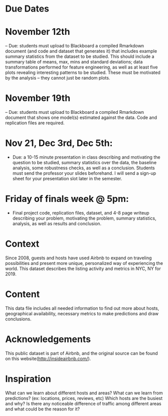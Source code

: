 # Due Dates
# November 12th 

– Due: students must upload to Blackboard a compiled Rmarkdown document (and
code and dataset that generates it) that includes example summary statistics from the dataset to be
studied. This should include a summary table of means, max, mins and standard deviations; data
transformations performed for feature engineering, as well as at least five plots revealing interesting
patterns to be studied. These must be motivated by the analysis – they cannot just be random plots.

# November 19th 

– Due: students must upload to Blackboard a compiled Rmarkdown document that
shows one model(s) estimated against the data. Code and replication files are required.

# Nov 21, Dec 3rd, Dec 5th: 

- Due: a 10-15 minute presentation in class describing and motivating the
question to be studied, summary statistics over the data, the baseline analysis, some robustness checks,
as well as a conclusion. Students must send the professor your slides beforehand. I will send a sign-up
sheet for your presentation slot later in the semester.

# Friday of finals week @ 5pm: 

- Final project code, replication files, dataset, and 4-8 page writeup
describing your problem, motivating the problem, summary statistics, analysis, as well as results and
conclusion. 

# Context
Since 2008, guests and hosts have used Airbnb to expand on traveling possibilities and present more unique, personalized way of experiencing the world. This dataset describes the listing activity and metrics in NYC, NY for 2019.

# Content
This data file includes all needed information to find out more about hosts, geographical availability, necessary metrics to make predictions and draw conclusions.

# Acknowledgements
This public dataset is part of Airbnb, and the original source can be found on this website(http://insideairbnb.com/).

# Inspiration
What can we learn about different hosts and areas?
What can we learn from predictions? (ex: locations, prices, reviews, etc)
Which hosts are the busiest and why?
Is there any noticeable difference of traffic among different areas and what could be the reason for it?
